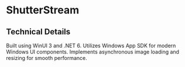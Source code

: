 # ShutterStream

## Technical Details

Built using WinUI 3 and .NET 6.
Utilizes Windows App SDK for modern Windows UI components.
Implements asynchronous image loading and resizing for smooth performance.
